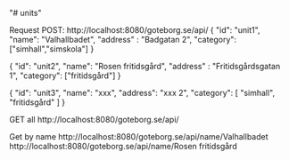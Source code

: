 "# units" 

Request
POST:
http://localhost:8080/goteborg.se/api/
{
"id": "unit1",
"name": "Valhallbadet",
"address" : "Badgatan 2",
"category": ["simhall","simskola"]
}


{
"id": "unit2",
"name": "Rosen fritidsgård",
"address" : "Fritidsgårdsgatan 1",
"category": ["fritidsgård"]
}

{
"id": "unit3",
"name": "xxx",
"address": "xxx 2",
"category": [
"simhall",
"fritidsgård"
]
}

GET all
http://localhost:8080/goteborg.se/api/

Get by name
http://localhost:8080/goteborg.se/api/name/Valhallbadet
http://localhost:8080/goteborg.se/api/name/Rosen fritidsgård